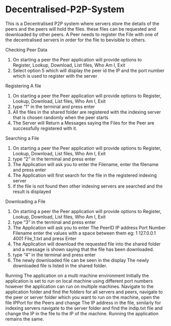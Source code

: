 # Decentralised-P2P-System
This is a Decentralised P2P system where servers store the details of the peers and the peers will hold the files. 
these files can be requested and downloaded by other peers.
A Peer needs to register the File with one of the decentralised servers in order for the file to bevisible to others.

Checking Peer Data 

1.	On starting a peer the Peer application will provide options to  
Register, Lookup,  Download,  List files,  Who Am I, Exit 
2.	Select option 5 which will display the peer id the IP and the port number which is used to register with the server 

Registering A file 

1.	 On starting a peer the Peer application will provide options to 
                Register, Lookup,  Download,  List files,  Who Am I, Exit
2.	type “1” in the terminal and press enter 
3.	All the files in the shared folder are registered with the indexing server that is chosen randomly when the peer starts
4.	The Server will Return a Messages saying the Files for the Peer are successfully registered with it. 

Searching a File 

1.	On starting a peer the Peer application will provide options to 
Register, Lookup,  Download,  List files,  Who Am I, Exit
2.	type “2” in the terminal and press enter 
3.	The Application will ask you to enter the Filename, enter the filename and press enter 
4.	The Application will first search for the file in the registered indexing server 
5.	if the file is not found then other indexing servers are searched and the result is displayed


Downloading a File 

1.	On starting a peer the Peer application will provide options to 
    Register, Lookup,  Download,  List files,  Who Am I, Exit
2.	type “3” in the terminal and press enter 
3.	The Application will ask you to enter The PeerID IP address Port Number Filename 
enter the values with a space between them eg: 1 127.0.0.1 4001 File_1.txt and press Enter 
4.	The Application will download the requested file into the shared folder and a message is shown saying that the file has been downloaded. 
5.	type “4” in the terminal and press enter 
6.	The newly downloaded file can be seen in the display  The newly downloaded file is listed in the shared folder. 

Running The application on a multi machine environment 
Initially the application is set to run on local machine using different port numbers however the application can run on multiple machines. 
Navigate to the application folder and find the folders for all servers and peers, navigate to the peer or server folder which you want to run on the machine, open the file IPPort for the Peers and change The IP address in the file, similarly for indexing servers navigate to the server folder and find the indip.txt file and change the IP in the file to  the IP of the machine. Running the application remains  the same.


